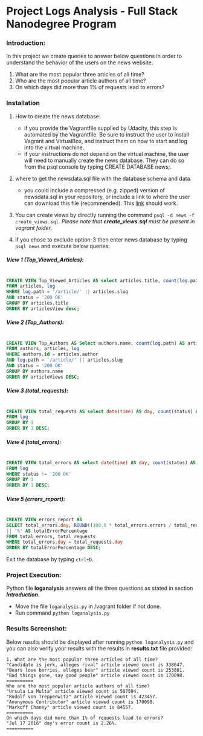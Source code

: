# Project Logs Analysis - Full Stack Nanodegree Program

### Introduction:

In this project we create queries to answer below questions in order to understand the behavior of the users on the news website.
   1. What are the most popular three articles of all time?
   2. Who are the most popular article authors of all time?
   3. On which days did more than 1% of requests lead to errors?

### Installation


1. How to create the news database:
   - if you provide the Vagrantfile supplied by Udacity, this step is automated by the Vagrantfile. Be sure to instruct the user to install Vagrant and VirtualBox, and instruct them on how to start and log into the virtual machine.
   - if your instructions do not depend on the virtual machine, the user will need to manually create the news database. They can do so from the psql console by typing CREATE DATABASE news;.

2. where to get the newsdata.sql file with the database schema and data.
   - you could include a compressed (e.g. zipped) version of newsdata.sql in your repository, or include a link to where the user can download this file (recommended). This [link](https://d17h27t6h515a5.cloudfront.net/topher/2016/August/57b5f748_newsdata/newsdata.zip) should work.

3. You can create views by directly running the command `psql -d news -f create_views.sql`. _Please note that **create_views.sql** must be present in vagrant folder_.
4. if you chose to exclude option-3 then enter news database by typing `psql news` and execute below queries:

 
##### View 1 (Top_Viewed_Articles):
#

```sql
CREATE VIEW Top_Viewed_Articles AS select articles.title, count(log.path) AS articlesView 
FROM articles, log 
WHERE log.path = '/article/' || articles.slug 
AND status = '200 OK' 
GROUP BY articles.title 
ORDER BY articlesView desc;
```

##### View 2 (Top_Authors):
#
```sql
CREATE VIEW Top_Authors AS Select authors.name, count(log.path) AS articleViews 
FROM authors, articles, log 
WHERE authors.id = articles.author 
AND log.path = '/article/' || articles.slug 
AND status = '200 OK' 
GROUP BY authors.name 
ORDER BY articleViews DESC;
```

##### View 3 (total_requests):
#
```sql
CREATE VIEW total_requests AS select date(time) AS day, count(status) AS requests 
FROM log 
GROUP BY 1 
ORDER BY 1 DESC;
```

##### View 4 (total_errors):
#
```sql
CREATE VIEW total_errors AS select date(time) AS day, count(status) AS errors 
FROM log 
WHERE status != '200 OK' 
GROUP BY 1 
ORDER BY 1 DESC;
```

##### View 5 (errors_report):
#
```sql
CREATE VIEW errors_report AS 
SELECT total_errors.day, ROUND((100.0 * total_errors.errors / total_requests.requests),2) 
|| '%' AS totalErrorPercentage 
FROM total_errors, total_requests 
WHERE total_errors.day = total_requests.day 
ORDER BY totalErrorPercentage DESC;
```

Exit the database by typing `ctrl+D`.

### Project Execution:

Python file **loganalysis** answers all the three questions as stated in section **_Introduction_**.

- Move the file `loganalysis.py` in /vagrant folder if not done.
- Run command `python loganalysis.py`

### Results Screenshot:

Below results should be displayed after running `python loganalysis.py` and you can also verify your results with the results in **results.txt** file provided:

```
1. What are the most popular three articles of all time?
"Candidate is jerk, alleges rival" article viewed count is 338647.
"Bears love berries, alleges bear" article viewed count is 253801.
"Bad things gone, say good people" article viewed count is 170098.
==========
Who are the most popular article authors of all time?
"Ursula La Multa" article viewed count is 507594.
"Rudolf von Treppenwitz" article viewed count is 423457.
"Anonymous Contributor" article viewed count is 170098.
"Markoff Chaney" article viewed count is 84557.
==========
On which days did more than 1% of requests lead to errors?
"Jul 17 2016" day's error count is 2.26%.
==========
```